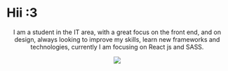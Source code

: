 # Hii :3

<p align="center">  
     I am a student in the IT area, with a great focus on the front end, and on design, always looking to improve my skills, learn new frameworks and technologies, currently I am focusing on React js and SASS. 
</p>

<p align="center">
     <img src="https://github-readme-stats.vercel.app/api/top-langs/?username=4ly-a&layout=compact&theme=tokyonight"/>
    <br/> <br/>
  <!--
     <img src="https://github-readme-stats.vercel.app/api?username=4ly-a&show_icons=true&theme=tokyonight"/>
   -->
</p>

